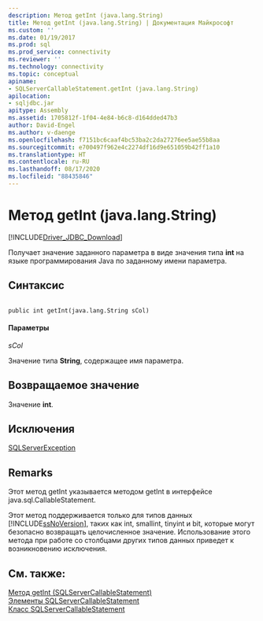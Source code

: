 ```yaml
---
description: Метод getInt (java.lang.String)
title: Метод getInt (java.lang.String) | Документация Майкрософт
ms.custom: ''
ms.date: 01/19/2017
ms.prod: sql
ms.prod_service: connectivity
ms.reviewer: ''
ms.technology: connectivity
ms.topic: conceptual
apiname:
- SQLServerCallableStatement.getInt (java.lang.String)
apilocation:
- sqljdbc.jar
apitype: Assembly
ms.assetid: 1705812f-1f04-4e84-b6c8-d164dded47b3
author: David-Engel
ms.author: v-daenge
ms.openlocfilehash: f7151bc6caaf4bc53ba2c2da27276ee5ae55b8aa
ms.sourcegitcommit: e700497f962e4c2274df16d9e651059b42ff1a10
ms.translationtype: HT
ms.contentlocale: ru-RU
ms.lasthandoff: 08/17/2020
ms.locfileid: "88435846"
---
```

# <a name="getint-method-javalangstring"></a>Метод getInt (java.lang.String)
[!INCLUDE[Driver_JDBC_Download](../../../includes/driver_jdbc_download.md)]

  Получает значение заданного параметра в виде значения типа **int** на языке программирования Java по заданному имени параметра.  
  
## <a name="syntax"></a>Синтаксис  
  
```  
  
public int getInt(java.lang.String sCol)  
```  
  
#### <a name="parameters"></a>Параметры  
 *sCol*  
  
 Значение типа **String**, содержащее имя параметра.  
  
## <a name="return-value"></a>Возвращаемое значение  
 Значение **int**.  
  
## <a name="exceptions"></a>Исключения  
 [SQLServerException](../../../connect/jdbc/reference/sqlserverexception-class.md)  
  
## <a name="remarks"></a>Remarks  
 Этот метод getInt указывается методом getInt в интерфейсе java.sql.CallableStatement.  
  
 Этот метод поддерживается только для типов данных [!INCLUDE[ssNoVersion](../../../includes/ssnoversion-md.md)], таких как int, smallint, tinyint и bit, которые могут безопасно возвращать целочисленное значение. Использование этого метода при работе со столбцами других типов данных приведет к возникновению исключения.  
  
## <a name="see-also"></a>См. также:  
 [Метод getInt (SQLServerCallableStatement)](../../../connect/jdbc/reference/getint-method-sqlservercallablestatement.md)   
 [Элементы SQLServerCallableStatement](../../../connect/jdbc/reference/sqlservercallablestatement-members.md)   
 [Класс SQLServerCallableStatement](../../../connect/jdbc/reference/sqlservercallablestatement-class.md)  
  
  
